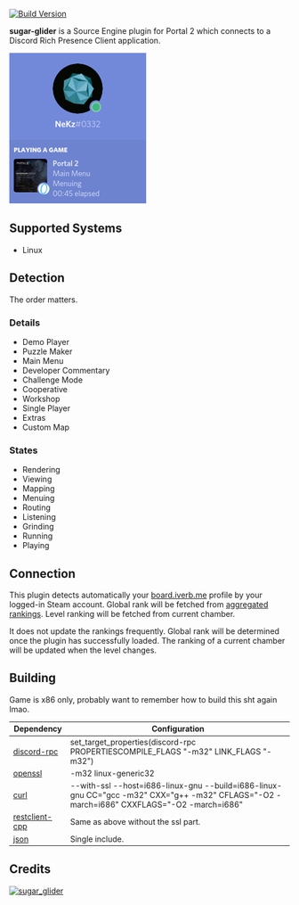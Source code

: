 [![Build Version](https://img.shields.io/badge/version-v1.0-brightgreen.svg)](https://github.com/NeKzor/sugar-glider/projects/1)

**sugar-glider** is a Source Engine plugin for Portal 2 which connects to a Discord Rich Presence Client application.

[![screenie](doc/screenie.png)](https://discordapp.com/developers/docs/rich-presence/how-to)

## Supported Systems

- Linux

## Detection

The order matters.

### Details

- Demo Player
- Puzzle Maker
- Main Menu
- Developer Commentary
- Challenge Mode
- Cooperative
- Workshop
- Single Player
- Extras
- Custom Map

### States

- Rendering
- Viewing
- Mapping
- Menuing
- Routing
- Listening
- Grinding
- Running
- Playing

## Connection

This plugin detects automatically your [board.iverb.me](https://board.iverb.me) profile by your logged-in Steam account. Global rank will be fetched from [aggregated rankings](https://board.iverb.me/aggregated/overall). Level ranking will be fetched from current chamber.

It does not update the rankings frequently. Global rank will be determined once the plugin has successfully loaded. The ranking of a current chamber will be updated when the level changes.

## Building

Game is x86 only, probably want to remember how to build this sht again lmao.

|Dependency|Configuration|
|---|---|
|[discord-rpc](https://github.com/discordapp/discord-rpc)|set_target_properties(discord-rpc PROPERTIESCOMPILE_FLAGS "-m32" LINK_FLAGS "-m32")|
|[openssl](https://github.com/openssl/openssl)|-m32 linux-generic32|
|[curl](https://github.com/curl/curl)|--with-ssl --host=i686-linux-gnu --build=i686-linux-gnu CC="gcc -m32" CXX="g++ -m32" CFLAGS="-O2 -march=i686" CXXFLAGS="-O2 -march=i686"|
|[restclient-cpp](https://github.com/mrtazz/restclient-cpp)|Same as above without the ssl part.|
|[json](https://github.com/nlohmann/json)|Single include.|

## Credits

<a href="https://en.wikipedia.org/wiki/Sugar_glider">
<img alt="sugar_glider" src="https://upload.wikimedia.org/wikipedia/commons/0/0d/Petaurus_breviceps-Cayley.jpg" width="100" title="Krzyhau"/>
</a>
